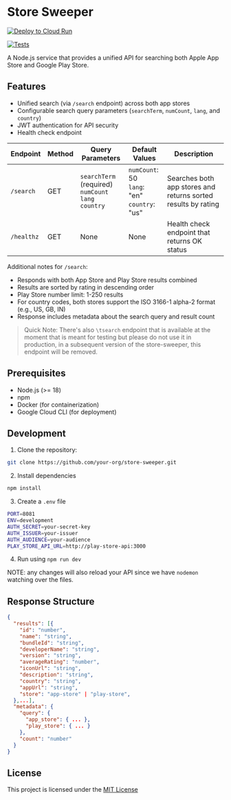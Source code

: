 # Store Sweeper

[![Deploy to Cloud Run](https://github.com/tramlinehq/store-sweeper/actions/workflows/deploy.yml/badge.svg)](https://github.com/tramlinehq/store-sweeper/actions/workflows/deploy.yml)

[![Tests](https://github.com/tramlinehq/store-sweeper/actions/workflows/test.yml/badge.svg)](https://github.com/tramlinehq/store-sweeper/actions/workflows/test.yml)

A Node.js service that provides a unified API for searching both Apple App Store and Google Play Store.

## Features

- Unified search (via `/search` endpoint) across both app stores
- Configurable search query parameters (`searchTerm`, `numCount`, `lang`, and `country`)
- JWT authentication for API security
- Health check endpoint

| Endpoint | Method | Query Parameters | Default Values | Description |
|----------|---------|-----------------|----------------|-------------|
| `/search` | GET | `searchTerm` (required)<br>`numCount`<br>`lang`<br>`country` | `numCount`: 50<br>`lang`: "en"<br>`country`: "us" | Searches both app stores and returns sorted results by rating |
| `/healthz` | GET | None | None | Health check endpoint that returns OK status |

Additional notes for `/search`:
- Responds with both App Store and Play Store results combined
- Results are sorted by rating in descending order
- Play Store number limit: 1-250 results
- For country codes, both stores support the ISO 3166-1 alpha-2 format (e.g., US, GB, IN)
- Response includes metadata about the search query and result count

> Quick Note:
There's also `\tsearch` endpoint that is available at the moment that is meant for testing
but please do not use it in production, in a subsequent version of the store-sweeper, this
endpoint will be removed.

## Prerequisites

- Node.js (>= 18)
- npm
- Docker (for containerization)
- Google Cloud CLI (for deployment)

## Development

1. Clone the repository:
```bash
git clone https://github.com/your-org/store-sweeper.git
```
2. Install dependencies
```bash
npm install
```
3. Create a `.env` file
```bash
PORT=8081
ENV=development
AUTH_SECRET=your-secret-key
AUTH_ISSUER=your-issuer
AUTH_AUDIENCE=your-audience
PLAY_STORE_API_URL=http://play-store-api:3000
```

4. Run using `npm run dev`

NOTE: any changes will also reload your API since we have `nodemon` watching over the files.

## Response Structure

```json
{
  "results": [{
    "id": "number",
    "name": "string",
    "bundleId": "string",
    "developerName": "string",
    "version": "string",
    "averageRating": "number",
    "iconUrl": "string",
    "description": "string",
    "country": "string",
    "appUrl": "string",
    "store": "app-store" | "play-store",
  },...],
  "metadata": {
    "query": {
      "app_store": { ... },
      "play_store": { ... }
    },
    "count": "number"
  }
}
```

## License

This project is licensed under the [MIT License](LICENSE.md)
